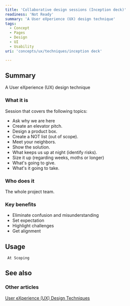 ```yaml
---
title: 'Collaborative design sessions (Inception deck)'
readiness: 'Not Ready'
summary: 'A User eXperience (UX) design technique'
tags:
  - Concept
  - Pages
  - Design
  - UI
  - Usability
uri: 'concepts/ux/techniques/inception deck'

---
```

## Summary

A User eXperience (UX) design technique

### What it is

Session that covers the following topics:

-   Ask why we are here
-   Create an elevator pitch.
-   Design a product box.
-   Create a NOT list (out of scope).
-   Meet your neighbors.
-   Show the solution.
-   What keeps us up at night (identify risks).
-   Size it up (regarding weeks, moths or longer)
-   What's going to give.
-   What's it going to take.

### Who does it

The whole project team.

### Key benefits

-   Eliminate confusion and misunderstanding
-   Set expectation
-   Highlight challenges
-   Get alignment

## Usage

     At Scoping

## See also

### Other articles

[User eXperience (UX) Design Techniques](/concepts/ux/techniques)
